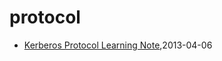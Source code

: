 # protocol
* [Kerberos Protocol Learning Note](/2013/2013-04-06-kerberos-protocol-learning-note),2013-04-06
